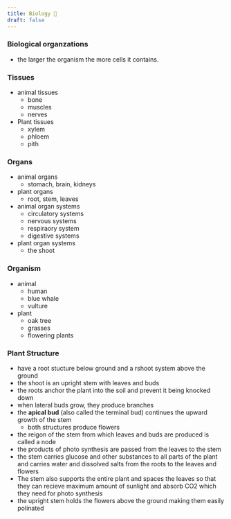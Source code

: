 ```yaml
---
title: Biology 🤪
draft: false
---
```


### Biological organzations
- the larger the organism the more cells it contains.

### Tissues
- animal tissues
    - bone
    - muscles
    - nerves
- Plant tissues
    - xylem
    - phloem
    - pith

### Organs
- animal organs
    - stomach, brain, kidneys
- plant organs
    - root, stem, leaves
- animal organ systems
    - circulatory systems
    - nervous systems
    - respiraory system
    - digestive systems
- plant organ systems
    - the shoot
    
### Organism
- animal
    - human
    - blue whale
    - vulture
- plant
    - oak tree
    - grasses
    - flowering plants

### Plant Structure
- have a root stucture below ground and a rshoot system above the ground
- the shoot is an upright stem with leaves and buds
- the roots anchor the plant into the soil and prevent it being knocked down
- when lateral buds grow, they produce branches
- the **apical bud** (also called the terminal bud) continues the upward growth of the stem
    - both structures produce flowers
- the reigon of the stem from which leaves and buds are produced is called a node
- the products of photo synthesis are passed from the leaves to the stem
- the stem carries glucose and other substances to all parts of the plant and carries water and dissolved salts from the roots to the leaves and flowers
- The stem also supports the entire plant and spaces the leaves so that they can recieve maximum amount of sunlight and absorb CO2 which they need for photo synthesis
- the upright stem holds the flowers above the ground making them easily polinated